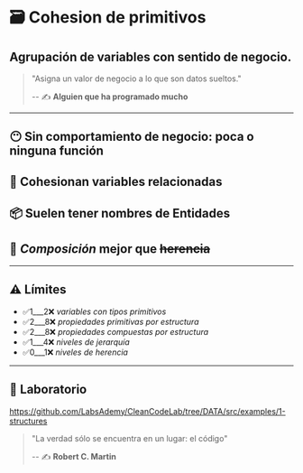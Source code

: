 # 🗃️ Cohesion de primitivos

## Agrupación de variables con sentido de negocio.

> "Asigna un valor de negocio a lo que son datos sueltos."
>
> -- ✍️ **Alguien que ha programado mucho**

---

## 😶 Sin comportamiento de negocio: poca o ninguna función

## 💞 Cohesionan variables relacionadas

## 📦 Suelen tener nombres de Entidades

## 👴 _Composición_ mejor que ~~herencia~~

---

## ⚠️ Límites

- ✅1___2❌ _variables con tipos primitivos_
- ✅2___8❌ _propiedades primitivas por estructura_
- ✅2___8❌ _propiedades compuestas por estructura_
- ✅1___4❌ _niveles de jerarquía_
- ✅0___1❌ _niveles de herencia_

---

## 📝 Laboratorio

https://github.com/LabsAdemy/CleanCodeLab/tree/DATA/src/examples/1-structures

> "La verdad sólo se encuentra en un lugar: el código"
>
> -- ✍️ **Robert C. Martin**


